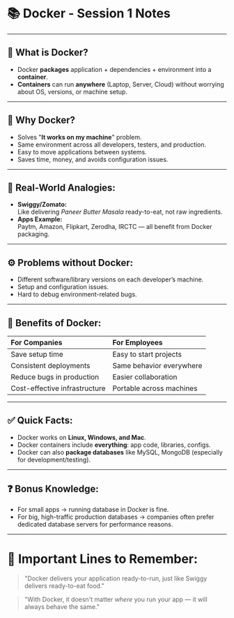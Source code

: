# 📚 Docker - Session 1 Notes

---

## 🛑 What is Docker?

- Docker **packages** application + dependencies + environment into a **container**.
- **Containers** can run **anywhere** (Laptop, Server, Cloud) without worrying about OS, versions, or machine setup.

---

## 🎯 Why Docker?

- Solves "**It works on my machine**" problem.
- Same environment across all developers, testers, and production.
- Easy to move applications between systems.
- Saves time, money, and avoids configuration issues.

---

## 🍔 Real-World Analogies:

- **Swiggy/Zomato:**  
  Like delivering *Paneer Butter Masala* ready-to-eat, not raw ingredients.
- **Apps Example:**  
  Paytm, Amazon, Flipkart, Zerodha, IRCTC — all benefit from Docker packaging.

---

## ⚙️ Problems without Docker:

- Different software/library versions on each developer’s machine.
- Setup and configuration issues.
- Hard to debug environment-related bugs.

---

## 🚀 Benefits of Docker:

| For Companies                  | For Employees             |
|:--------------------------------|:---------------------------|
| Save setup time                 | Easy to start projects     |
| Consistent deployments          | Same behavior everywhere   |
| Reduce bugs in production       | Easier collaboration       |
| Cost-effective infrastructure   | Portable across machines   |

---

## ✅ Quick Facts:

- Docker works on **Linux, Windows, and Mac**.
- Docker containers include **everything**: app code, libraries, configs.
- Docker can also **package databases** like MySQL, MongoDB (especially for development/testing).

---

## ❓ Bonus Knowledge:

- For small apps → running database in Docker is fine.
- For big, high-traffic production databases → companies often prefer dedicated database servers for performance reasons.

---

# 🧠 Important Lines to Remember:

> "Docker delivers your application ready-to-run, just like Swiggy delivers ready-to-eat food."

> "With Docker, it doesn't matter *where* you run your app — it will always behave the same."
